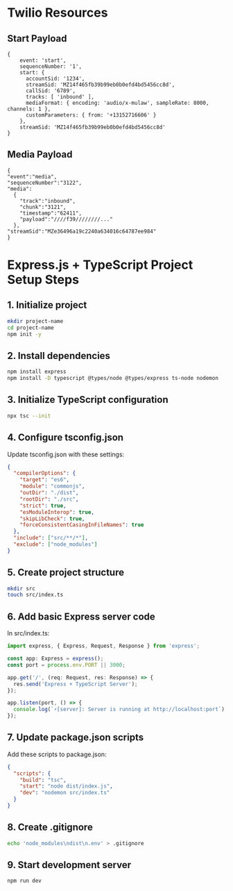 # Twilio Resources

## Start Payload

```
{
    event: 'start',
    sequenceNumber: '1',
    start: {
      accountSid: '1234',
      streamSid: 'MZ14f465fb39b99eb0b0efd4bd5456cc8d',
      callSid: '6789',
      tracks: [ 'inbound' ],
      mediaFormat: { encoding: 'audio/x-mulaw', sampleRate: 8000, channels: 1 },
      customParameters: { from: '+13152716606' }
    },
    streamSid: 'MZ14f465fb39b99eb0b0efd4bd5456cc8d'
}
```

## Media Payload
```
{
"event":"media",
"sequenceNumber":"3122",
"media":
  {
    "track":"inbound",
    "chunk":"3121",
    "timestamp":"62411",
    "payload":"////f39////////..."
  },
"streamSid":"MZe36496a19c2240a634016c64787ee984"
}
```

# Express.js + TypeScript Project Setup Steps

## 1. Initialize project
```bash
mkdir project-name
cd project-name
npm init -y
```

## 2. Install dependencies
```bash
npm install express
npm install -D typescript @types/node @types/express ts-node nodemon
```

## 3. Initialize TypeScript configuration
```bash
npx tsc --init
```

## 4. Configure tsconfig.json
Update tsconfig.json with these settings:
```json
{
  "compilerOptions": {
    "target": "es6",
    "module": "commonjs",
    "outDir": "./dist",
    "rootDir": "./src",
    "strict": true,
    "esModuleInterop": true,
    "skipLibCheck": true,
    "forceConsistentCasingInFileNames": true
  },
  "include": ["src/**/*"],
  "exclude": ["node_modules"]
}
```

## 5. Create project structure
```bash
mkdir src
touch src/index.ts
```

## 6. Add basic Express server code
In src/index.ts:
```typescript
import express, { Express, Request, Response } from 'express';

const app: Express = express();
const port = process.env.PORT || 3000;

app.get('/', (req: Request, res: Response) => {
  res.send('Express + TypeScript Server');
});

app.listen(port, () => {
  console.log(`⚡️[server]: Server is running at http://localhost:port`);
});
```

## 7. Update package.json scripts
Add these scripts to package.json:
```json
{
  "scripts": {
    "build": "tsc",
    "start": "node dist/index.js",
    "dev": "nodemon src/index.ts"
  }
}
```

## 8. Create .gitignore
```bash
echo 'node_modules\ndist\n.env' > .gitignore
```

## 9. Start development server
```bash
npm run dev
```
